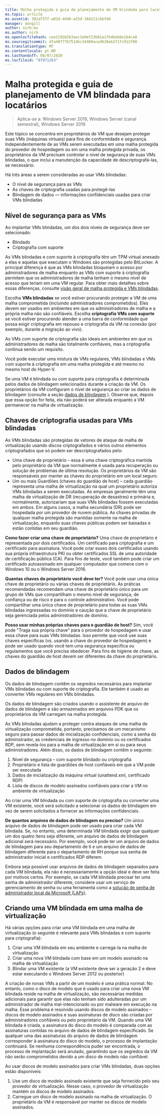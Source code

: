 ```yaml
---
title: Malha protegida e guia de planejamento de VM blindada para locatários
ms.topic: article
ms.assetid: 392af37f-a02d-4d40-a25d-384211cbbfdd
manager: dongill
author: nirb-ms
ms.author: nirb
ms.openlocfilehash: cee219282b3aec1e0ef23b81a1fb4beb6e164ca8
ms.sourcegitcommit: dfa48f77b751dbc34409aced628eb2f17c912f08
ms.translationtype: MT
ms.contentlocale: pt-BR
ms.lasthandoff: 08/07/2020
ms.locfileid: "87971263"
---
```

# <a name="guarded-fabric-and-shielded-vm-planning-guide-for-tenants"></a>Malha protegida e guia de planejamento de VM blindada para locatários

>Aplica-se a: Windows Server 2019, Windows Server (canal semestral), Windows Server 2016

Este tópico se concentra em proprietários de VM que desejam proteger suas VMs (máquinas virtuais) para fins de conformidade e segurança. Independentemente de as VMs serem executadas em uma malha protegida do provedor de hospedagem ou em uma malha protegida privada, os proprietários da VM precisam controlar o nível de segurança de suas VMs blindadas, o que inclui a manutenção da capacidade de descriptografá-las, se necessário.

Há três áreas a serem consideradas ao usar VMs blindadas:

- O nível de segurança para as VMs
- As chaves de criptografia usadas para protegê-las
- Blindagem de dados — informações confidenciais usadas para criar VMs blindadas

## <a name="security-level-for-the-vms"></a>Nível de segurança para as VMs

Ao implantar VMs blindadas, um dos dois níveis de segurança deve ser selecionado:

- Blindado
- Criptografia com suporte

As VMs blindadas e com suporte à criptografia têm um TPM virtual anexado a elas e aquelas que executam o Windows são protegidas pelo BitLocker. A principal diferença é que as VMs blindadas bloqueiam o acesso por administradores de malha enquanto as VMs com suporte à criptografia permitem que os administradores de malha tenham o mesmo nível de acesso que teriam em uma VM regular. Para obter mais detalhes sobre essas diferenças, consulte [visão geral de malha protegida e VMs blindadas](guarded-fabric-and-shielded-vms.md).

Escolha **VMs blindadas** se você estiver procurando proteger a VM de uma malha comprometida (incluindo administradores comprometidos). Eles devem ser usados em ambientes em que os administradores de malha e a própria malha não são confiáveis. Escolha **criptografia VMs com suporte** se você estiver procurando atender a uma barra de conformidade que possa exigir criptografia em repouso e criptografia da VM na conexão (por exemplo, durante a migração ao vivo).

As VMs com suporte de criptografia são ideais em ambientes em que os administradores de malha são totalmente confiáveis, mas a criptografia continua sendo um requisito.

Você pode executar uma mistura de VMs regulares, VMs blindadas e VMs com suporte à criptografia em uma malha protegida e até mesmo no mesmo host do Hyper-V.

Se uma VM é blindada ou com suporte para criptografia é determinada pelos dados de blindagem selecionados durante a criação da VM. Os proprietários da VM configuram o nível de segurança ao criar os dados de blindagem (consulte a seção [dados de blindagem](#shielding-data) ).
Observe que, depois que essa opção for feita, ela não poderá ser alterada enquanto a VM permanecer na malha de virtualização.

## <a name="cryptographic-keys-used-for-shielded-vms"></a>Chaves de criptografia usadas para VMs blindadas

As VMs blindadas são protegidas de vetores de ataque de malha de virtualização usando discos criptografados e vários outros elementos criptografados que só podem ser descriptografados pelo:

- Uma chave de proprietário – essa é uma chave criptográfica mantida pelo proprietário da VM que normalmente é usada para recuperação ou solução de problemas de última resolução. Os proprietários da VM são responsáveis por manter as chaves do proprietário em um local seguro.
- Um ou mais Guardiões (chaves do guardião de host) – cada guardião representa uma malha de virtualização na qual um proprietário autoriza VMs blindadas a serem executadas. As empresas geralmente têm uma malha de virtualização de DR (recuperação de desastres) e primária e, normalmente, autorizariam que suas VMs blindadas fossem executadas em ambos. Em alguns casos, a malha secundária (DR) pode ser hospedada por um provedor de nuvem pública. As chaves privadas de qualquer malha protegida são mantidas somente na malha de virtualização, enquanto suas chaves públicas podem ser baixadas e estão contidas em seu guardião.

**Como fazer criar uma chave de proprietário?** Uma chave de proprietário é representada por dois certificados. Um certificado para criptografia e um certificado para assinatura. Você pode criar esses dois certificados usando sua própria infraestrutura PKI ou obter certificados SSL de uma autoridade de certificação pública (CA). Para fins de teste, você também pode criar um certificado autoassinado em qualquer computador que comece com o Windows 10 ou o Windows Server 2016.

**Quantas chaves do proprietário você deve ter?** Você pode usar uma única chave de proprietário ou várias chaves de proprietário. As práticas recomendadas recomendam uma chave de proprietário único para um grupo de VMs que compartilham o mesmo nível de segurança, de confiança ou de risco e para o controle administrativo. Você pode compartilhar uma única chave de proprietário para todas as suas VMs blindadas ingressadas no domínio e caução que a chave de proprietário seja gerenciada pelos administradores de domínio.

**Posso usar minhas próprias chaves para o guardião de host?** Sim, você pode "Traga sua própria chave" para o provedor de hospedagem e usar essa chave para suas VMs blindadas. Isso permite que você use suas chaves específicas (vs. usando a chave do provedor de hospedagem) e pode ser usado quando você tem uma segurança específica ou regulamentos que você precisa obedecer. Para fins de higiene de chave, as chaves do guardião de host devem ser diferentes da chave do proprietário.

## <a name="shielding-data"></a>Dados de blindagem

Os dados de blindagem contêm os segredos necessários para implantar VMs blindadas ou com suporte de criptografia. Ele também é usado ao converter VMs regulares em VMs blindadas.

Os dados de blindagem são criados usando o assistente de arquivo de dados de blindagem e são armazenados em arquivos PDK que os proprietários da VM carregam na malha protegida.

As VMs blindadas ajudam a proteger contra ataques de uma malha de virtualização comprometida, portanto, precisamos de um mecanismo seguro para passar dados de inicialização confidenciais, como a senha do administrador, as credenciais de ingresso no domínio ou os certificados RDP, sem revela-los para a malha de virtualização em si ou para seus administradores. Além disso, os dados de blindagem contêm o seguinte:

1. Nível de segurança – com suporte blindado ou criptografia
2. Proprietário e lista de guardiões de host confiáveis em que a VM pode ser executada
3. Dados de inicialização da máquina virtual (unattend.xml, certificado RDP)
4. Lista de discos de modelo assinados confiáveis para criar a VM no ambiente de virtualização

Ao criar uma VM blindada ou com suporte de criptografia ou converter uma VM existente, você será solicitado a selecionar os dados de blindagem em vez de serem solicitados a fornecer as informações confidenciais.

**De quantos arquivos de dados de blindagem eu preciso?** Um único arquivo de dados de blindagem pode ser usado para criar cada VM blindada. Se, no entanto, uma determinada VM blindada exigir que qualquer um dos quatro itens seja diferente, um arquivo de dados de blindagem adicional será necessário. Por exemplo, você pode ter um arquivo de dados de blindagem para seu departamento de ti e um arquivo de dados de blindagem diferente para o departamento de RH porque sua senha de administrador inicial e certificados RDP diferem.

Embora seja possível usar arquivos de dados de blindagem separados para cada VM blindada, ela não é necessariamente a opção ideal e deve ser feita por motivos certos. Por exemplo, se cada VM blindada precisar ter uma senha de administrador diferente, considere usar um serviço de gerenciamento de senha ou uma ferramenta como a [solução de senha de administrador local da Microsoft (LAPs)](https://www.microsoft.com/download/details.aspx?id=46899).

## <a name="creating-a-shielded-vm-on-a-virtualization-fabric"></a>Criando uma VM blindada em uma malha de virtualização

Há várias opções para criar uma VM blindada em uma malha de virtualização (o seguinte é relevante para VMs blindadas e com suporte para criptografia):

1. Criar uma VM blindada em seu ambiente e carregá-la na malha de virtualização
2. Criar uma nova VM blindada com base em um modelo assinado na malha de virtualização
3. Blindar uma VM existente (a VM existente deve ser a geração 2 e deve estar executando o Windows Server 2012 ou posterior)

A criação de novas VMs a partir de um modelo é uma prática normal. No entanto, como o disco de modelo que é usado para criar uma nova VM blindada reside na malha de virtualização, são necessárias medidas adicionais para garantir que elas não tenham sido adulteradas por um administrador de malha mal-intencionado ou por malware em execução na malha. Esse problema é resolvido usando discos de modelo assinados – discos de modelo assinados e suas assinaturas de disco são criadas por administradores confiáveis ou pelo proprietário da VM. Quando uma VM blindada é criada, a assinatura do disco do modelo é comparada com as assinaturas contidas no arquivo de dados de blindagem especificado. Se qualquer uma das assinaturas do arquivo de dados de blindagem corresponder à assinatura do disco do modelo, o processo de implantação continuará. Se nenhuma correspondência puder ser encontrada, o processo de implantação será anulado, garantindo que os segredos da VM não serão comprometidos devido a um disco de modelo não confiável.

Ao usar discos de modelo assinados para criar VMs blindadas, duas opções estão disponíveis:

1. Use um disco de modelo assinado existente que seja fornecido pelo seu provedor de virtualização. Nesse caso, o provedor de virtualização mantém os discos de modelo assinados.
2. Carregue um disco de modelo assinado na malha de virtualização. O proprietário da VM é responsável por manter os discos de modelo assinados.


